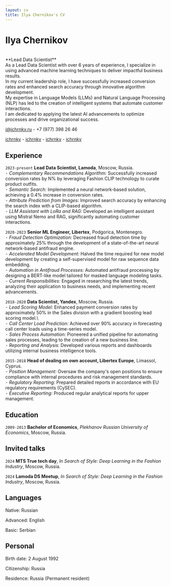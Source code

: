```yaml
---
layout: cv
title: Ilya Chernikov's CV
---
```

# Ilya Chernikov
<br/>
**Lead Data Scientist**
<br/>
As a Lead Data Scientist with over 6 years of experience, I specialize in using advanced machine learning techniques to deliver impactful business results.<br/>
In my current leadership role, I have successfully increased conversion rates and enhanced search accuracy through innovative algorithm development.<br/>
My expertise in Language Models (LLMs) and Natural Language Processing (NLP) has led to the creation of intelligent systems that automate customer interactions.<br/>
I am dedicated to applying the latest AI advancements to optimize processes and drive organizational success.

<a href="i@ichrnkv.ru">i@ichrnkv.ru</a> - +7 (977) 398 26 46

<div id="webaddress">
  <a href="https://github.com/ichrnkv"><i class="fa-brands fa-github"></i>ichrnkv</a> - 
  <a href="https://www.linkedin.com/in/ichrnkv"><i class="fa-brands fa-linkedin"></i>ichrnkv</a> - 
  <a href="https://www.kaggle.com/ichrnkv"><i class="fa-brands fa-kaggle"></i>ichrnkv</a> -
  <a href="https://t.me/ichrnkv"><i class="fa-brands fa-telegram"></i>ichrnkv</a> 
</div>

## Experience

`2023-present`
**Lead Data Scientist, Lamoda**, Moscow, Russia.  \
⁃ *Complementary Recommendations Algorithm:* Successfully increased conversion rates by N% by leveraging Fashion CLIP technology to curate product outfits.\
⁃ *Semantic Search:* Implemented a neural network-based solution, achieving a 0.4% increase in conversion rates.\
⁃ *Attribute Prediction from Images:* Improved search accuracy by enhancing the search index with a CLIP-based algorithm.\
⁃ *LLM Assistant with LoRa and RAG:* Developed an intelligent assistant using Mistral Nemo and RAG, significantly automating customer interactions.

`2020-2023`
**Senior ML Engineer, Libertex**, Podgorica, Montenegro.  \
⁃ *Fraud Detection Optimization:* Decreased fraud detection time by approximately 25% through the development of a state-of-the-art neural network-based antifraud engine.\
⁃ *Accelerated Model Development:* Halved the time required for new model development by creating a self-supervised model for raw sequence data embedding.\
⁃ *Automation in Antifraud Processes:* Automated antifraud processing by designing a BERT-like model tailored for masked language modeling tasks.\
⁃ *Current Responsibilities:* Engaged in researching the latest trends, analyzing their application to business needs, and implementing recent advancements.

`2018-2020`
**Data Scientist, Yandex**, Moscow, Russia.  \
⁃ *Lead Scoring Model:* Enhanced payment conversion rates by approximately 50% in the Sales division with a gradient boosting lead scoring model.\  
⁃ *Call Center Load Prediction:* Achieved over 90% accuracy in forecasting call center loads using a time-series model.\
⁃ *Sales Process Automation:* Pioneered a unified pipeline for automating sales processes, leading to the creation of a new business line.\
⁃ *Reporting and Analysis:* Developed various reports and dashboards utilizing internal business intelligence tools.

`2015-2018`
**Head of dealing on own account, Libertex Europe**, Limassol, Cyprus.  \
⁃ *Position Management:* Oversaw the company's open positions to ensure compliance with internal procedures and risk management standards.\
⁃ *Regulatory Reporting:* Prepared detailed reports in accordance with EU regulatory requirements (CySEC).\
⁃ *Executive Reporting:* Produced regular analytical reports for upper management.


## Education

`2009-2013`
**Bachelor of Economics**, *Plekhanov Russian University of Economics*, Moscow, Russia.


## Invited talks

`2024`
**MTS True tech day**, *In Search of Style: Deep Learning in the Fashion Industry*, Moscow, Russia.

`2024`
**Lamoda DS Meetup**, *In Search of Style: Deep Learning in the Fashion Industry*, Moscow, Russia.


## Languages

Native: Russian

Advanced: English

Basic: Serbian

## Personal

Birth date: 2 August 1992

Citizenship: Russia

Residence: Russia (Permanent resident)


<br/><br/><br/>

